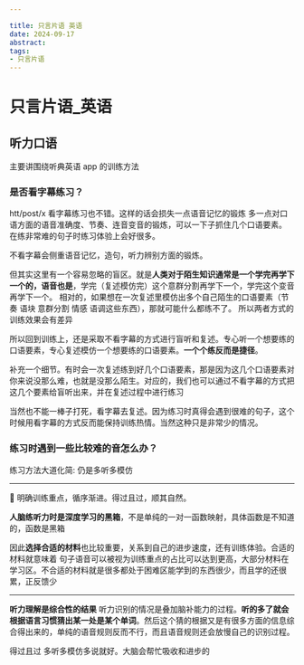```yaml
---

title: 只言片语 英语
date: 2024-09-17
abstract:   
tags: 
- 只言片语
---
```


# 只言片语\_英语

## 听力口语

主要讲围绕听典英语 app 的训练方法

### 是否看字幕练习？

htt/post/x
看字幕练习也不错。这样的话会损失一点语音记忆的锻炼 多一点对口语方面的语音准确度、节奏、连音变音的锻炼，可以一下子抓住几个口语要素。 在练非常难的句子时练习体验上会好很多。

不看字幕会侧重语音记忆，造句，听力辨别方面的锻炼。

但其实这里有一个容易忽略的盲区。就是**人类对于陌生知识通常是一个学完再学下一个的，语音也是**，学完（复述模仿完）这个意群分割再学下一个，学完这个变音再学下一个。 相对的，如果想在一次复述里模仿出多个自己陌生的口语要素（节奏 语块 意群分割 情感 语调这些东西），那就可能什么都练不了。 所以两者方式的训练效果会有差异

所以回到训练上，还是采取不看字幕的方式进行盲听和复述。专心听一个想要练的口语要素，专心复述模仿一个想要练的口语要素。**一个个练反而是捷径**。

补充一个细节。有时会一次复述练到好几个口语要素，那是因为这几个口语要素对你来说没那么难，也就是没那么陌生。对应的，我们也可以通过不看字幕的方式把这几个要素给盲听出来，并在复述过程中进行练习

当然也不能一棒子打死，看字幕去复述。因为练习时真得会遇到很难的句子，这个时候用看字幕的方式反而能保持训练热情。当然这种只是非常少的情况。

### 练习时遇到一些比较难的音怎么办？

练习方法大道化简: 仍是多听多模仿

---

🎇 明确训练重点，循序渐进。得过且过，顺其自然。

**人脑练听力时是深度学习的黑箱**，不是单纯的一对一函数映射，具体函数是不知道的，函数是黑箱

因此**选择合适的材料**也比较重要，关系到自己的进步速度，还有训练体验。合适的材料就意味着 句子语音可以被视为训练重点的占比可以达到更高，大部分材料在学习区。不合适的材料就是很多都处于困难区能学到的东西很少，而且学的还很累，正反馈少

---

**听力理解是综合性的结果**
听力识别的情况是叠加脑补能力的过程。**听的多了就会根据语言习惯猜出某一处是某个单词**。然后这个猜的根据又是有很多方面的信息综合得出来的，单纯的语音规则反而不行，而且语音规则还会放慢自己的识别过程。

得过且过 多听多模仿多说就好。大脑会帮忙吸收和进步的
